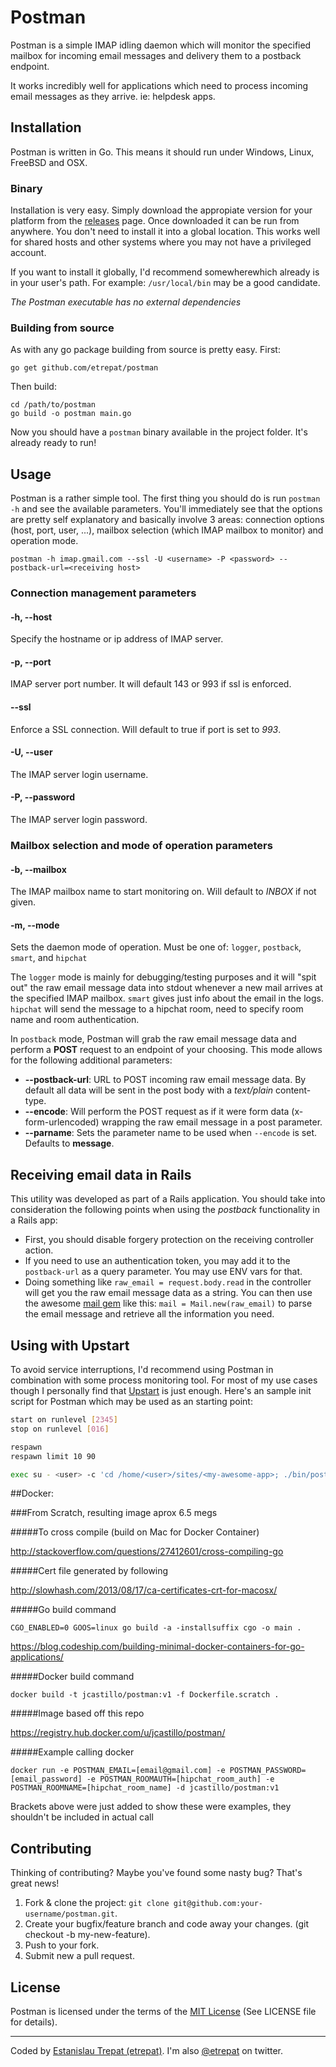 # Postman

Postman is a simple IMAP idling daemon which will monitor the specified mailbox for incoming email messages and delivery them to a postback endpoint.

It works incredibly well for applications which need to process incoming email messages as they arrive. ie: helpdesk apps.

## Installation

Postman is written in Go. This means it should run under Windows, Linux, FreeBSD and OSX.

### Binary

Installation is very easy. Simply download the appropiate version for your platform from the [releases](https://github.com/etrepat/postman/releases) page. Once downloaded it can be run from anywhere. You don't need to install it into a global location. This works well for shared hosts and other systems where you may not have a privileged account.

If you want to install it globally, I'd recommend somewherewhich already is in your user's path. For example: `/usr/local/bin` may be a good candidate.

*The Postman executable has no external dependencies*

### Building from source

As with any go package building from source is pretty easy. First:

    go get github.com/etrepat/postman

Then build:

    cd /path/to/postman
    go build -o postman main.go

Now you should have a `postman` binary available in the project folder. It's already ready to run!

## Usage

Postman is a rather simple tool. The first thing you should do is run `postman -h` and see the available parameters. You'll immediately see that the options are pretty self explanatory and basically involve 3 areas: connection options (host, port, user, ...), mailbox selection (which IMAP mailbox to monitor) and operation mode.

    postman -h imap.gmail.com --ssl -U <username> -P <password> --postback-url=<receiving host>

### Connection management parameters

#### -h, --host

Specify the hostname or ip address of IMAP server.

#### -p, --port

IMAP server port number. It will default 143 or 993 if ssl is enforced.

#### --ssl

Enforce a SSL connection. Will default to true if port is set to *993*.

#### -U, --user

The IMAP server login username.

#### -P, --password

The IMAP server login password.

### Mailbox selection and mode of operation parameters

#### -b, --mailbox

The IMAP mailbox name to start monitoring on. Will default to *INBOX* if not given.

#### -m, --mode

Sets the daemon mode of operation. Must be one of: `logger`, `postback`, `smart`, and `hipchat`

The `logger` mode is mainly for debugging/testing purposes and it will "spit out" the raw email message data into stdout whenever a new mail arrives at the specified IMAP mailbox.  `smart` gives just info about the email in the logs.  `hipchat` will send the message to a hipchat room, need to specify room name and room authentication.

In `postback` mode, Postman will grab the raw email message data and perform a **POST** request to an endpoint of your choosing. This mode allows for the following additional parameters:

* **--postback-url**: URL to POST incoming raw email message data. By default all data will be sent in the post body with a *text/plain* content-type.
* **--encode**: Will perform the POST request as if it were form data (x-form-urlencoded) wrapping the raw email message in a post parameter.
* **--parname**: Sets the parameter name to be used when `--encode` is set. Defaults to **message**.

## Receiving email data in Rails

This utility was developed as part of a Rails application. You should take into consideration the following points when using the *postback* functionality in a Rails app:

* First, you should disable forgery protection on the receiving controller action.
* If you need to use an authentication token, you may add it to the `postback-url` as a query parameter. You may use ENV vars for that.
* Doing something like `raw_email = request.body.read` in the controller will get you the raw email message data as a string. You can then use the awesome [mail gem](https://github.com/mikel/mail) like this: `mail = Mail.new(raw_email)` to parse the email message and retrieve all the information you need.

## Using with Upstart

To avoid service interruptions, I'd recommend using Postman in combination with some process monitoring tool. For most of my use cases though I personally find that [Upstart](http://http://upstart.ubuntu.com/) is just enough. Here's an sample init script for Postman which may be used as an starting point:

```sh
start on runlevel [2345]
stop on runlevel [016]

respawn
respawn limit 10 90

exec su - <user> -c 'cd /home/<user>/sites/<my-awesome-app>; ./bin/postman -h imap.gmail.com --ssl -U $SMTP_USERNAME -P $SMTP_PASSWD -m postback --postback-url=$POSTMAN_DELIVERY_URL >> /var/log/<my-awesome-app>/postman.log 2>&1'
```

##Docker:

###From Scratch, resulting image aprox 6.5 megs

#####To cross compile (build on Mac for Docker Container)

http://stackoverflow.com/questions/27412601/cross-compiling-go

#####Cert file generated by following

http://slowhash.com/2013/08/17/ca-certificates-crt-for-macosx/

#####Go build command

```
CGO_ENABLED=0 GOOS=linux go build -a -installsuffix cgo -o main .
```

https://blog.codeship.com/building-minimal-docker-containers-for-go-applications/

#####Docker build command
```
docker build -t jcastillo/postman:v1 -f Dockerfile.scratch .
```

#####Image based off this repo

https://registry.hub.docker.com/u/jcastillo/postman/

#####Example calling docker
```
docker run -e POSTMAN_EMAIL=[email@gmail.com] -e POSTMAN_PASSWORD=[email_password] -e POSTMAN_ROOMAUTH=[hipchat_room_auth] -e POSTMAN_ROOMNAME=[hipchat_room_name] -d jcastillo/postman:v1
```
Brackets above were just added to show these were examples, they shouldn't be included in actual call

## Contributing

Thinking of contributing? Maybe you've found some nasty bug? That's great news!

1. Fork & clone the project: `git clone git@github.com:your-username/postman.git`.
2. Create your bugfix/feature branch and code away your changes. (git checkout -b my-new-feature).
4. Push to your fork.
5. Submit new a pull request.

## License

Postman is licensed under the terms of the [MIT License](http://opensource.org/licenses/MIT)
(See LICENSE file for details).

---

Coded by [Estanislau Trepat (etrepat)](http://etrepat.com). I'm also
[@etrepat](http://twitter.com/etrepat) on twitter.
